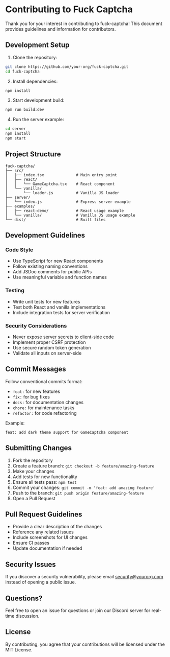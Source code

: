 # Contributing to Fuck Captcha

Thank you for your interest in contributing to fuck-captcha! This document provides guidelines and information for contributors.

## Development Setup

1. Clone the repository:
```bash
git clone https://github.com/your-org/fuck-captcha.git
cd fuck-captcha
```

2. Install dependencies:
```bash
npm install
```

3. Start development build:
```bash
npm run build:dev
```

4. Run the server example:
```bash
cd server
npm install
npm start
```

## Project Structure

```
fuck-captcha/
├── src/
│   ├── index.tsx              # Main entry point
│   ├── react/
│   │   └── GameCaptcha.tsx    # React component
│   └── vanilla/
│       └── loader.js          # Vanilla JS loader
├── server/
│   └── index.js               # Express server example
├── examples/
│   ├── react-demo/            # React usage example
│   └── vanilla/               # Vanilla JS usage example
└── dist/                      # Built files
```

## Development Guidelines

### Code Style

- Use TypeScript for new React components
- Follow existing naming conventions
- Add JSDoc comments for public APIs
- Use meaningful variable and function names

### Testing

- Write unit tests for new features
- Test both React and vanilla implementations
- Include integration tests for server verification

### Security Considerations

- Never expose server secrets to client-side code
- Implement proper CSRF protection
- Use secure random token generation
- Validate all inputs on server-side

## Commit Messages

Follow conventional commits format:

- `feat:` for new features
- `fix:` for bug fixes
- `docs:` for documentation changes
- `chore:` for maintenance tasks
- `refactor:` for code refactoring

Example:
```
feat: add dark theme support for GameCaptcha component
```

## Submitting Changes

1. Fork the repository
2. Create a feature branch: `git checkout -b feature/amazing-feature`
3. Make your changes
4. Add tests for new functionality
5. Ensure all tests pass: `npm test`
6. Commit your changes: `git commit -m 'feat: add amazing feature'`
7. Push to the branch: `git push origin feature/amazing-feature`
8. Open a Pull Request

## Pull Request Guidelines

- Provide a clear description of the changes
- Reference any related issues
- Include screenshots for UI changes
- Ensure CI passes
- Update documentation if needed

## Security Issues

If you discover a security vulnerability, please email security@yourorg.com instead of opening a public issue.

## Questions?

Feel free to open an issue for questions or join our Discord server for real-time discussion.

## License

By contributing, you agree that your contributions will be licensed under the MIT License.

